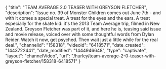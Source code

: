 {
    "title": "TEAM AVERAGE 2.0 TEASER WITH GREYSON FLETCHER",
    "description": "Issue no. 39 of Monster Children comes out June 7th - and with it comes a special treat. A treat for the eyes and the ears. A treat especially for the skate kid: it's the 2013 Team Average trip, filmed in New Zealand. Greyson Fletcher was part of it, and here he is, teasing said issue and movie release, voiced over with some thoughtful words from Dylan Reider. Watch it now, get psyched. Then wait just a little while for the real deal.",
    "channelid": "158318",
    "videoid": "6418571",
    "date_created": "1443722441",
    "date_modified": "1444946648",
    "type": "captivate",
    "layout": "channelVideo",
    "url": "\/hurley\/team-average-2-0-teaser-with-greyson-fletcher\/158318-6418571"
}